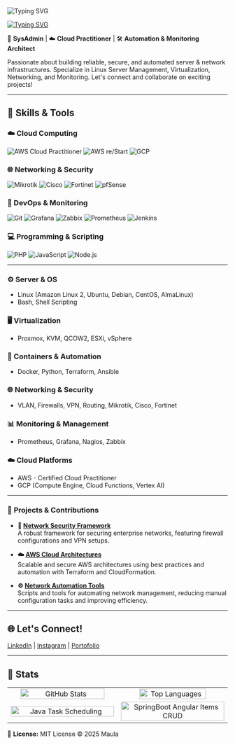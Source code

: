 <img src="https://readme-typing-svg.herokuapp.com?font=Arial&size=25&duration=5001&pause=1000&color=F7F7F7&random=false&width=600&lines=Hi+%F0%9F%91%8B%2C+my+name+is+Maula+Muhammad+" alt="Typing SVG" />


[![Typing SVG](https://readme-typing-svg.herokuapp.com?font=Hacker&pause=1000&color=29F7A9&background=23EBFF00&width=435&lines=Sysadmin+%7C+Cloud+%7C+Automation)](https://git.io/typing-svg)

🔐 **SysAdmin** | ☁️ **Cloud Practitioner** | 🛠️ **Automation & Monitoring Architect**

Passionate about building reliable, secure, and automated server & network infrastructures. Specialize in Linux Server Management, Virtualization, Networking, and Monitoring. Let's connect and collaborate on exciting projects!  

---

## 🔧 Skills & Tools

### ☁️ Cloud Computing
![AWS Cloud Practitioner](https://img.shields.io/badge/AWS-Cloud%20Practitioner-orange?logo=amazon-aws&style=flat-square)
![AWS re/Start](https://img.shields.io/badge/AWS-re%2FStart-orange?logo=amazon-aws&style=flat-square)
![GCP](https://img.shields.io/badge/GCP-Google%20Cloud-blue?logo=google-cloud&style=flat-square)

### 🌐 Networking & Security
![Mikrotik](https://img.shields.io/badge/Mikrotik-Network-red?style=flat-square)
![Cisco](https://img.shields.io/badge/Cisco-Network-blue?style=flat-square)
![Fortinet](https://img.shields.io/badge/Fortinet-Security-orange?style=flat-square)
![pfSense](https://img.shields.io/badge/pfSense-Firewall-lightgrey?style=flat-square)

### 🐳 DevOps & Monitoring
![Git](https://img.shields.io/badge/Git-Version%20Control-orange?logo=git&style=flat-square)
![Grafana](https://img.shields.io/badge/Grafana-Monitoring-orange?logo=grafana&style=flat-square)
![Zabbix](https://img.shields.io/badge/Zabbix-Monitoring-orange?logo=zabbix&style=flat-square)
![Prometheus](https://img.shields.io/badge/Prometheus-Monitoring-red?logo=prometheus&style=flat-square)
![Jenkins](https://img.shields.io/badge/Jenkins-CI%2FCD-red?logo=jenkins&style=flat-square)

### 💻 Programming & Scripting
![PHP](https://img.shields.io/badge/PHP-Programming-blue?logo=php&style=flat-square)
![JavaScript](https://img.shields.io/badge/JavaScript-Programming-yellow?logo=javascript&style=flat-square)
![Node.js](https://img.shields.io/badge/Node.js-Backend-green?logo=node.js&style=flat-square)

---

### ⚙️ Server & OS
- Linux (Amazon Linux 2, Ubuntu, Debian, CentOS, AlmaLinux)  
- Bash, Shell Scripting  

### 🖥 Virtualization
- Proxmox, KVM, QCOW2, ESXi, vSphere  

### 🐳 Containers & Automation
- Docker, Python, Terraform, Ansible  

### 🌐 Networking & Security
- VLAN, Firewalls, VPN, Routing, Mikrotik, Cisco, Fortinet  

### 📊 Monitoring & Management
- Prometheus, Grafana, Nagios, Zabbix  

### ☁️ Cloud Platforms
- AWS - Certified Cloud Practitioner  
- GCP (Compute Engine, Cloud Functions, Vertex AI)

---

### 🚀 **Projects & Contributions**

- **🔗 [Network Security Framework](#)**  
  A robust framework for securing enterprise networks, featuring firewall configurations and VPN setups.

- **☁️ [AWS Cloud Architectures](#)**  
  Scalable and secure AWS architectures using best practices and automation with Terraform and CloudFormation.

- **⚙️ [Network Automation Tools](#)**  
  Scripts and tools for automating network management, reducing manual configuration tasks and improving efficiency.

---

## 🌐 Let's Connect!

[LinkedIn](https://www.linkedin.com/in/maula-muhammad-5b13362b9/) | [Instagram](https://www.instagram.com/maumhmd-sh) | [Portofolio](#)  

---

## 🚀 **Stats**

<table>
  <tr>
    <td align="center" width="50%">
      <img src="https://github-readme-stats.vercel.app/api?username=maumhmd-sh&show_icons=true&line_height=30&rank_icon=github&show=discussions_answered&theme=tokyonight" alt="GitHub Stats" width="90%"/>
    </td>
    <td align="center" width="50%">
      <img src="https://github-readme-stats.vercel.app/api/top-langs/?username=maumhmd-sh&layout=compact&langs_count=10&theme=tokyonight" alt="Top Languages" width="80%" height="70%"/>
    </td>
  </tr>
  <tr>
    <td align="center" width="50%">
      <a href="https://github.com/walidbosso/Java_Task_Scheduling">
        <img src="https://github-readme-stats.vercel.app/api/pin/?username=walidbosso&repo=Java_Task_Scheduling&theme=tokyonight" alt="Java Task Scheduling" width="100%"/>
      </a>
    </td>
    <td align="center" width="50%">
      <a href="https://github.com/walidbosso/SpringBoot-Angular-Items-CRUD">
        <img src="https://github-readme-stats.vercel.app/api/pin/?username=walidbosso&repo=SpringBoot-Angular-Items-CRUD&theme=tokyonight" alt="SpringBoot Angular Items CRUD" width="100%"/>
      </a>
    </td>
  </tr>
</table>

📝 **License:** MIT License © 2025 Maula
